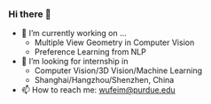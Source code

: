 ### Hi there 👋

- 🔭 I’m currently working on ...
  - Multiple View Geometry in Computer Vision
  - Preference Learning from NLP
- 🤔 I’m looking for internship in
  - Computer Vision/3D Vision/Machine Learning
  - Shanghai/Hangzhou/Shenzhen, China
- 📫 How to reach me: wufeim@purdue.edu

<!--
**wufeim/wufeim** is a ✨ _special_ ✨ repository because its `README.md` (this file) appears on your GitHub profile.

Here are some ideas to get you started:

- 🔭 I’m currently working on ...
- 🌱 I’m currently learning ...
- 👯 I’m looking to collaborate on ...
- 🤔 I’m looking for help with ...
- 💬 Ask me about ...
- 📫 How to reach me: ...
- 😄 Pronouns: ...
- ⚡ Fun fact: ...
-->
